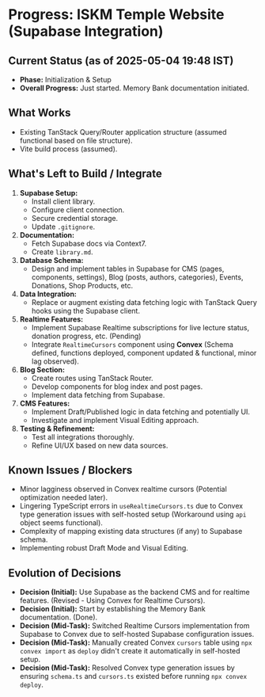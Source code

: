# Progress: ISKM Temple Website (Supabase Integration)

## Current Status (as of 2025-05-04 19:48 IST)

-   **Phase:** Initialization & Setup
-   **Overall Progress:** Just started. Memory Bank documentation initiated.

## What Works

-   Existing TanStack Query/Router application structure (assumed functional based on file structure).
-   Vite build process (assumed).

## What's Left to Build / Integrate

1.  **Supabase Setup:**
    -   Install client library.
    -   Configure client connection.
    -   Secure credential storage.
    -   Update `.gitignore`.
2.  **Documentation:**
    -   Fetch Supabase docs via Context7.
    -   Create `library.md`.
3.  **Database Schema:**
    -   Design and implement tables in Supabase for CMS (pages, components, settings), Blog (posts, authors, categories), Events, Donations, Shop Products, etc.
4.  **Data Integration:**
    -   Replace or augment existing data fetching logic with TanStack Query hooks using the Supabase client.
5.  **Realtime Features:**
    -   Implement Supabase Realtime subscriptions for live lecture status, donation progress, etc. (Pending)
    -   Integrate `RealtimeCursors` component using **Convex** (Schema defined, functions deployed, component updated & functional, minor lag observed).
6.  **Blog Section:**
    -   Create routes using TanStack Router.
    -   Develop components for blog index and post pages.
    -   Implement data fetching from Supabase.
7.  **CMS Features:**
    -   Implement Draft/Published logic in data fetching and potentially UI.
    -   Investigate and implement Visual Editing approach.
8.  **Testing & Refinement:**
    -   Test all integrations thoroughly.
    -   Refine UI/UX based on new data sources.

## Known Issues / Blockers

-   Minor lagginess observed in Convex realtime cursors (Potential optimization needed later).
-   Lingering TypeScript errors in `useRealtimeCursors.ts` due to Convex type generation issues with self-hosted setup (Workaround using `api` object seems functional).
-   Complexity of mapping existing data structures (if any) to Supabase schema.
-   Implementing robust Draft Mode and Visual Editing.

## Evolution of Decisions

-   **Decision (Initial):** Use Supabase as the backend CMS and for realtime features. (Revised - Using Convex for Realtime Cursors).
-   **Decision (Initial):** Start by establishing the Memory Bank documentation. (Done).
-   **Decision (Mid-Task):** Switched Realtime Cursors implementation from Supabase to Convex due to self-hosted Supabase configuration issues.
-   **Decision (Mid-Task):** Manually created Convex `cursors` table using `npx convex import` as `deploy` didn't create it automatically in self-hosted setup.
-   **Decision (Mid-Task):** Resolved Convex type generation issues by ensuring `schema.ts` and `cursors.ts` existed before running `npx convex deploy`.
